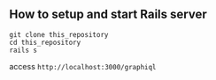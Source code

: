 ## How to setup and start Rails  server

```
git clone this_repository
cd this_repository
rails s
```

access `http://localhost:3000/graphiql`

